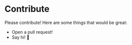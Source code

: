 # Contribute

Please contribute! Here are some things that would be great:

- Open a pull request!
- Say hi! :wave:


